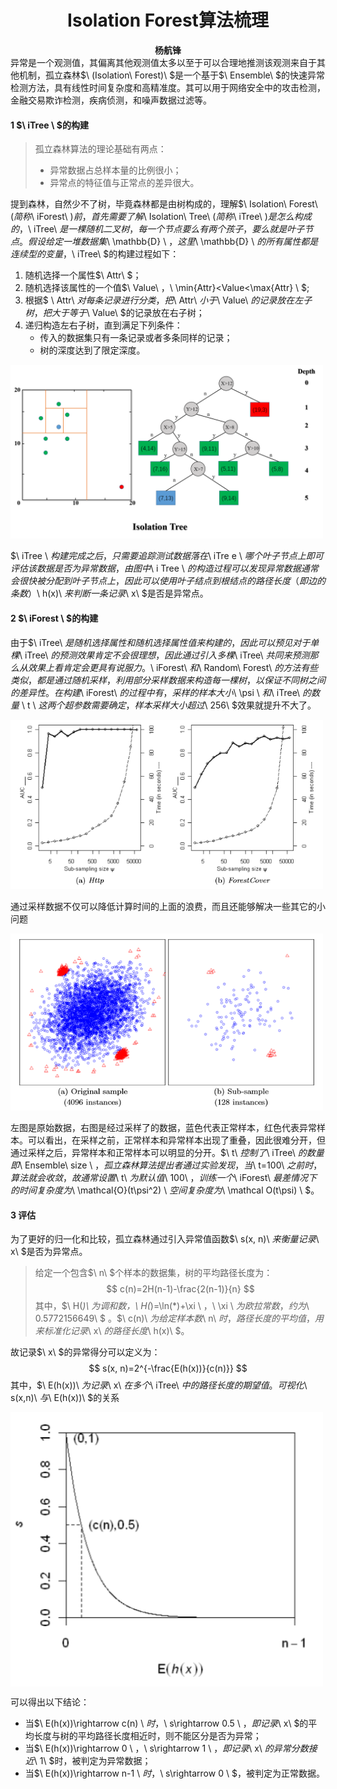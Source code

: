 # <center>Isolation Forest算法梳理</center>

<center><strong>杨航锋</strong></center>
异常是一个观测值，其偏离其他观测值太多以至于可以合理地推测该观测来自于其他机制，孤立森林$\ (Isolation\ Forest)\ $是一个基于$\ Ensemble\ $的快速异常检测方法，具有线性时间复杂度和高精准度。其可以用于网络安全中的攻击检测，金融交易欺诈检测，疾病侦测，和噪声数据过滤等。

#### 1 $\ iTree \ $的构建

> 孤立森林算法的理论基础有两点：
>
> - 异常数据占总样本量的比例很小；
> - 异常点的特征值与正常点的差异很大。

提到森林，自然少不了树，毕竟森林都是由树构成的，理解$\ Isolation\ Forest\ $(简称$\ iForest\ $)前，首先需要了解$\ Isolation\ Tree\ $(简称$\ iTree\ $)是怎么构成的，$\ iTree\ $是一棵随机二叉树，每一个节点要么有两个孩子，要么就是叶子节点。假设给定一堆数据集$\ \mathbb{D} \ $，这里$\ \mathbb{D} \ $的所有属性都是连续型的变量，$\ iTree\ $的构建过程如下：

1. 随机选择一个属性$\ Attr\ $；
2. 随机选择该属性的一个值$\ Value\ $，$\ \min\{Attr\}<Value<\max\{Attr\} \ $;
3. 根据$ \ Attr\ $对每条记录进行分类，把$\ Attr\ $小于$\ Value\ $的记录放在左子树，把大于等于$\ Value\ $的记录放在右子树；
4. 递归构造左右子树，直到满足下列条件：
    - 传入的数据集只有一条记录或者多条同样的记录；
    - 树的深度达到了限定深度。

<img src="../picture/iForest.png" width="500" hegiht="300" align=center/>

$\ iTree \ $构建完成之后，只需要追踪测试数据落在$\ iTre e \ $哪个叶子节点上即可评估该数据是否为异常数据，由图中$\ i Tree \ $的构造过程可以发现异常数据通常会很快被分配到叶子节点上，因此可以使用叶子结点到根结点的路径长度（即边的条数）$\ h(x)\ $来判断一条记录$\ x\ $是否是异常点。

#### 2 $\ iForest \ $的构建

由于$\ iTree\ $是随机选择属性和随机选择属性值来构建的，因此可以预见对于单棵$\ iTree\ $的预测效果肯定不会很理想，因此通过引入多棵$\ iTree\ $共同来预测那么从效果上看肯定会更具有说服力。$\ iForest\ $和$\ Random\ Forest\ $的方法有些类似，都是通过随机采样，利用部分采样数据来构造每一棵树，以保证不同树之间的差异性。在构建$\ iForest\ $的过程中有，采样的样本大小$\  \psi \ $和$\ iTree\ $的数量$ \ t \ $这两个超参数需要确定，样本采样大小超过$\ 256\ $效果就提升不大了。

<img src="../picture/iForest_psi.png" width="500" hegiht="300" align=center/>

通过采样数据不仅可以降低计算时间的上面的浪费，而且还能够解决一些其它的小问题

<img src="../picture/iForest_instance.png" width="500" hegiht="300" align=center/>

左图是原始数据，右图是经过采样了的数据，蓝色代表正常样本，红色代表异常样本。可以看出，在采样之前，正常样本和异常样本出现了重叠，因此很难分开，但通过采样之后，异常样本和正常样本可以明显的分开。$\ t\ $控制了$\ iTree\ $的数量即$\ Ensemble\ size \ $，孤立森林算法提出者通过实验发现，当$\ t=100\ $之前时，算法就会收敛，故通常设置$\ t\ $为默认值$\ 100\ $，训练一个$\ iForest\ $最差情况下的时间复杂度为$\ \mathcal{O}(t\psi^2) \ $空间复杂度为$\ \mathcal O(t\psi) \ $。

#### 3 评估

为了更好的归一化和比较，孤立森林通过引入异常值函数$\ s(x, n)\ $来衡量记录$\ x\ $是否为异常点。

> 给定一个包含$\ n\ $个样本的数据集，树的平均路径长度为：
> $$
> c(n)=2H(n-1)-\frac{2(n-1)}{n}
> $$
> 其中，$\ H(*)\ $为调和数，$\ H(*)=\ln(*)+\xi \ $，$\ \xi \ $为欧拉常数，约为$\ 0.5772156649\ $ 。$\ c(n)\ $为给定样本数$\ n\ $时，路径长度的平均值，用来标准化记录$\ x\ $的路径长度$\ h(x)\ $。

故记录$\ x\ $的异常得分可以定义为：
$$
s(x, n)=2^{-\frac{E(h(x))}{c(n)}}
$$
其中，$\ E(h(x))\ $为记录$\ x\ $在多个$\ iTree\ $中的路径长度的期望值。可视化$\ s(x,n)\ $与$\ E(h(x))\ $的关系

<img src="../picture/iForest_s.png" width="500" hegiht="300" align=center />

可以得出以下结论：

- 当$\ E(h(x))\rightarrow c(n) \ $时，$\ s\rightarrow 0.5 \ $，即记录$\ x\ $的平均长度与树的平均路径长度相近时，则不能区分是否为异常；
- 当$\ E(h(x))\rightarrow 0 \ $，$\ s\rightarrow 1 \ $，即记录$\ x\ $的异常分数接近$\ 1\ $时，被判定为异常数据；
- 当$\ E(h(x))\rightarrow n-1 \ $时，$\ s\rightarrow 0 \ $，被判定为正常数据。

